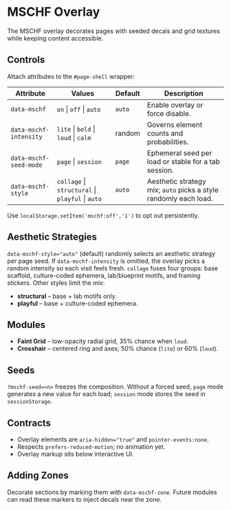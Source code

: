 # MSCHF Overlay

The MSCHF overlay decorates pages with seeded decals and grid textures while keeping content accessible.

## Controls

Attach attributes to the `#page-shell` wrapper:

| Attribute              | Values                                           | Default | Description                                                      |
| ---------------------- | ------------------------------------------------ | ------- | ---------------------------------------------------------------- |
| `data-mschf`           | `on` \| `off` \| `auto`                          | `auto`  | Enable overlay or force disable.                                 |
| `data-mschf-intensity` | `lite` \| `bold` \| `loud` \| `calm`             | random  | Governs element counts and probabilities.                        |
| `data-mschf-seed-mode` | `page` \| `session`                              | `page`  | Ephemeral seed per load or stable for a tab session.             |
| `data-mschf-style`     | `collage` \| `structural` \| `playful` \| `auto` | `auto`  | Aesthetic strategy mix; `auto` picks a style randomly each load. |

Use `localStorage.setItem('mschf:off','1')` to opt out persistently.

## Aesthetic Strategies

`data-mschf-style="auto"` (default) randomly selects an aesthetic strategy per page seed. If `data-mschf-intensity` is omitted, the overlay picks a random intensity so each visit feels fresh.
`collage` fuses four groups: base scaffold, culture-coded ephemera, lab/blueprint motifs, and framing stickers. Other styles limit the mix:

- **structural** – base + lab motifs only.
- **playful** – base + culture-coded ephemera.

## Modules

- **Faint Grid** – low-opacity radial grid, 35% chance when `loud`.
- **Crosshair** – centered ring and axes; 50% chance (`lite`) or 60% (`loud`).

## Seeds

`?mschf-seed=<n>` freezes the composition. Without a forced seed, `page` mode generates a new value for each load; `session` mode stores the seed in `sessionStorage`.

## Contracts

- Overlay elements are `aria-hidden="true"` and `pointer-events:none`.
- Respects `prefers-reduced-motion`; no animation yet.
- Overlay markup sits below interactive UI.

## Adding Zones

Decorate sections by marking them with `data-mschf-zone`. Future modules can read these markers to inject decals near the zone.

